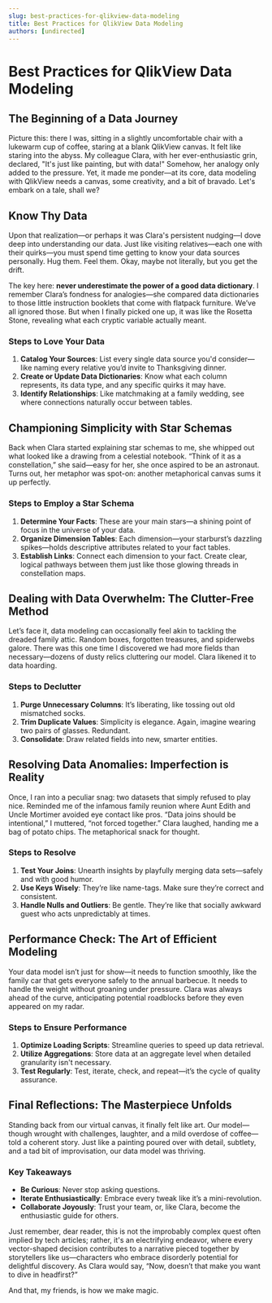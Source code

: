 ```yaml
---
slug: best-practices-for-qlikview-data-modeling
title: Best Practices for QlikView Data Modeling
authors: [undirected]
---
```



# Best Practices for QlikView Data Modeling

## The Beginning of a Data Journey

Picture this: there I was, sitting in a slightly uncomfortable chair with a lukewarm cup of coffee, staring at a blank QlikView canvas. It felt like staring into the abyss. My colleague Clara, with her ever-enthusiastic grin, declared, "It's just like painting, but with data!" Somehow, her analogy only added to the pressure. Yet, it made me ponder—at its core, data modeling with QlikView needs a canvas, some creativity, and a bit of bravado. Let's embark on a tale, shall we?

## Know Thy Data

Upon that realization—or perhaps it was Clara's persistent nudging—I dove deep into understanding our data. Just like visiting relatives—each one with their quirks—you must spend time getting to know your data sources personally. Hug them. Feel them. Okay, maybe not literally, but you get the drift.

The key here: **never underestimate the power of a good data dictionary**. I remember Clara’s fondness for analogies—she compared data dictionaries to those little instruction booklets that come with flatpack furniture. We’ve all ignored those. But when I finally picked one up, it was like the Rosetta Stone, revealing what each cryptic variable actually meant.

### Steps to Love Your Data
1. **Catalog Your Sources**: List every single data source you'd consider—like naming every relative you’d invite to Thanksgiving dinner.
2. **Create or Update Data Dictionaries**: Know what each column represents, its data type, and any specific quirks it may have.
3. **Identify Relationships**: Like matchmaking at a family wedding, see where connections naturally occur between tables.

## Championing Simplicity with Star Schemas

Back when Clara started explaining star schemas to me, she whipped out what looked like a drawing from a celestial notebook. “Think of it as a constellation,” she said—easy for her, she once aspired to be an astronaut. Turns out, her metaphor was spot-on: another metaphorical canvas sums it up perfectly.

### Steps to Employ a Star Schema
1. **Determine Your Facts**: These are your main stars—a shining point of focus in the universe of your data.
2. **Organize Dimension Tables**: Each dimension—your starburst’s dazzling spikes—holds descriptive attributes related to your fact tables.
3. **Establish Links**: Connect each dimension to your fact. Create clear, logical pathways between them just like those glowing threads in constellation maps.

## Dealing with Data Overwhelm: The Clutter-Free Method

Let’s face it, data modeling can occasionally feel akin to tackling the dreaded family attic. Random boxes, forgotten treasures, and spiderwebs galore. There was this one time I discovered we had more fields than necessary—dozens of dusty relics cluttering our model. Clara likened it to data hoarding.

### Steps to Declutter
1. **Purge Unnecessary Columns**: It’s liberating, like tossing out old mismatched socks. 
2. **Trim Duplicate Values**: Simplicity is elegance. Again, imagine wearing two pairs of glasses. Redundant.
3. **Consolidate**: Draw related fields into new, smarter entities.

## Resolving Data Anomalies: Imperfection is Reality

Once, I ran into a peculiar snag: two datasets that simply refused to play nice. Reminded me of the infamous family reunion where Aunt Edith and Uncle Mortimer avoided eye contact like pros. “Data joins should be intentional,” I muttered, “not forced together.” Clara laughed, handing me a bag of potato chips. The metaphorical snack for thought.

### Steps to Resolve
1. **Test Your Joins**: Unearth insights by playfully merging data sets—safely and with good humor.
2. **Use Keys Wisely**: They’re like name-tags. Make sure they’re correct and consistent.
3. **Handle Nulls and Outliers**: Be gentle. They’re like that socially awkward guest who acts unpredictably at times.

## Performance Check: The Art of Efficient Modeling

Your data model isn’t just for show—it needs to function smoothly, like the family car that gets everyone safely to the annual barbecue. It needs to handle the weight without groaning under pressure. Clara was always ahead of the curve, anticipating potential roadblocks before they even appeared on my radar.

### Steps to Ensure Performance
1. **Optimize Loading Scripts**: Streamline queries to speed up data retrieval.
2. **Utilize Aggregations**: Store data at an aggregate level when detailed granularity isn't necessary.
3. **Test Regularly**: Test, iterate, check, and repeat—it’s the cycle of quality assurance.

## Final Reflections: The Masterpiece Unfolds

Standing back from our virtual canvas, it finally felt like art. Our model—though wrought with challenges, laughter, and a mild overdose of coffee—told a coherent story. Just like a painting poured over with detail, subtlety, and a tad bit of improvisation, our data model was thriving. 

### Key Takeaways
- **Be Curious**: Never stop asking questions.
- **Iterate Enthusiastically**: Embrace every tweak like it’s a mini-revolution.
- **Collaborate Joyously**: Trust your team, or, like Clara, become the enthusiastic guide for others.

Just remember, dear reader, this is not the improbably complex quest often implied by tech articles; rather, it's an electrifying endeavor, where every vector-shaped decision contributes to a narrative pieced together by storytellers like us—characters who embrace disorderly potential for delightful discovery. As Clara would say, “Now, doesn’t that make you want to dive in headfirst?”

And that, my friends, is how we make magic.